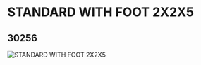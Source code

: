 # STANDARD WITH FOOT 2X2X5
## 30256
![STANDARD WITH FOOT 2X2X5](https://lc-www-live-s.legocdn.com/media/bricks/5/2/4116842.jpg)